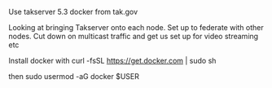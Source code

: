 Use takserver 5.3 docker from tak.gov

Looking at bringing Takserver onto each node. Set up to federate with other nodes. Cut down on multicast traffic and get us set up for video streaming etc

Install docker with
curl -fsSL https://get.docker.com | sudo sh

then 
sudo usermod -aG docker $USER

